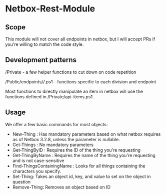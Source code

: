 # Netbox-Rest-Module

## Scope

This module will not cover all endpoints in netbox, but I will accept PRs if you're willing to match the code style.

## Development patterns

/Private - a few helper functions to cut down on code repetition

/Public/endpoints/*/*.ps1 - functions specific to each division and endpoint

Most functions to directly manipulate an item in netbox will use the functions defined in /Private/api-items.ps1.

## Usage

We offer a few basic commands for most objects:

* New-Thing : Has mandatory parameters based on what netbox requires as of Netbox 3.2.8, unless the parameter is nullable.
* Get-Things : No mandatory parameters
* Get-ThingByID : Requires the ID of the thing you're requesting
* Get-ThingByName : Requires the name of the thing you're requesting and is not case-sensitive
* Find-ThingsContainingName : Looks for all things containing the characters you specify.
* Set-Thing: Takes an object id, key, and value to set on the object in question
* Remove-Thing: Removes an object based on ID
